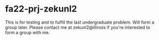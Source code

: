 # fa22-prj-zekunl2
This is for testing and to fulfill the last undergraduate problem. Will form a group later. 
Please contact me at zekunl2@illinois if you're interested to form a group with me. 

